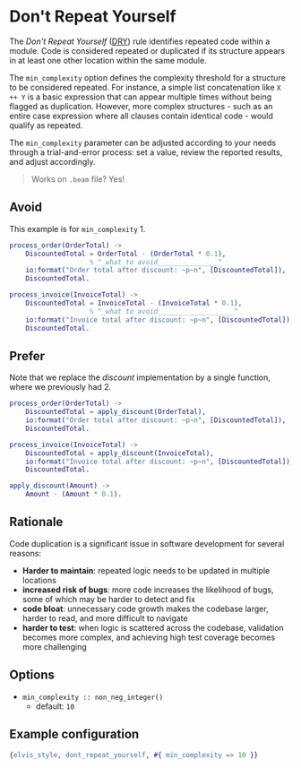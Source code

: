 # Don't Repeat Yourself

The *Don't Repeat Yourself* ([DRY](https://en.wikipedia.org/wiki/Don't_repeat_yourself)) rule
identifies repeated code within a module. Code is considered repeated or duplicated if its
structure appears in at least one other location within the same module.

The `min_complexity` option defines the complexity threshold for a structure to be considered
repeated. For instance, a simple list concatenation like `X ++ Y` is a basic expression that can
appear multiple times without being flagged as duplication. However, more complex
structures - such as an entire case expression where all clauses contain identical code - would
qualify as repeated.

The `min_complexity` parameter can be adjusted according to your needs through a trial-and-error
process: set a value, review the reported results, and adjust accordingly.

> Works on `.beam` file? Yes!

## Avoid

This example is for `min_complexity` 1.

```erlang
process_order(OrderTotal) ->
    DiscountedTotal = OrderTotal - (OrderTotal * 0.1),
                    % ^_what to avoid_______________^
    io:format("Order total after discount: ~p~n", [DiscountedTotal]),
    DiscountedTotal.

process_invoice(InvoiceTotal) ->
    DiscountedTotal = InvoiceTotal - (InvoiceTotal * 0.1),
                    % ^_what to avoid___________________^
    io:format("Invoice total after discount: ~p~n", [DiscountedTotal]),
    DiscountedTotal.
```

## Prefer

Note that we replace the *discount* implementation by a single function, where we previously had 2.

```erlang
process_order(OrderTotal) ->
    DiscountedTotal = apply_discount(OrderTotal),
    io:format("Order total after discount: ~p~n", [DiscountedTotal]),
    DiscountedTotal.

process_invoice(InvoiceTotal) ->
    DiscountedTotal = apply_discount(InvoiceTotal),
    io:format("Invoice total after discount: ~p~n", [DiscountedTotal]),
    DiscountedTotal.

apply_discount(Amount) ->
    Amount - (Amount * 0.1).
```

## Rationale

Code duplication is a significant issue in software development for several reasons:

- **Harder to maintain**: repeated logic needs to be updated in multiple locations
- **increased risk of bugs**: more code increases the likelihood of bugs, some of which may be
harder to detect and fix
- **code bloat**: unnecessary code growth makes the codebase larger, harder to read, and more
difficult to navigate
- **harder to test**: when logic is scattered across the codebase, validation becomes more complex,
and achieving high test coverage becomes more challenging

## Options

- `min_complexity :: non_neg_integer()`
  - default: `10`

## Example configuration

```erlang
{elvis_style, dont_repeat_yourself, #{ min_complexity => 10 }}
```
